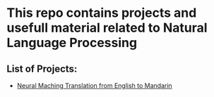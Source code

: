 # This repo contains projects and usefull material related to Natural Language Processing

## List of Projects:
  * [Neural Maching Translation from English to Mandarin](https://github.com/tn610582/Natural-Language-Processing/tree/master/Neural%20Maching%20Translation%20Project)
